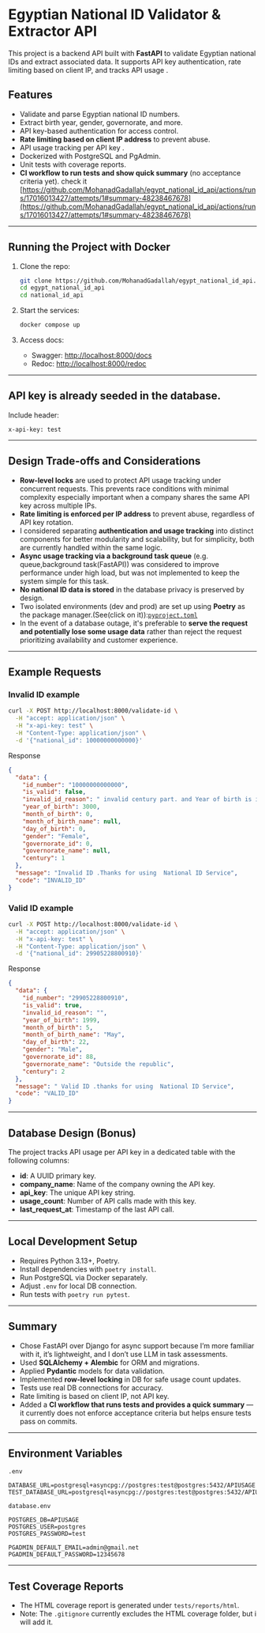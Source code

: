 
# Egyptian National ID Validator & Extractor API

This project is a backend API built with **FastAPI** to validate Egyptian national IDs and extract associated data. It supports API key authentication, rate limiting based on client IP, and tracks API usage .

##  Features

* Validate and parse Egyptian national ID numbers.
* Extract birth year, gender, governorate, and more.
* API key-based authentication for access control.
* **Rate limiting based on client IP address** to prevent abuse.
* API usage tracking per API key  .
* Dockerized with PostgreSQL and PgAdmin.
* Unit tests with coverage reports.
* **CI workflow to run tests and show quick summary** (no acceptance criteria yet). check it [https://github.com/MohanadGadallah/egypt_national_id_api/actions/runs/17016013427/attempts/1#summary-48238467678](https://github.com/MohanadGadallah/egypt_national_id_api/actions/runs/17016013427/attempts/1#summary-48238467678)

---

##  Running the Project with Docker

1. Clone the repo:

   ```bash
   git clone https://github.com/MohanadGadallah/egypt_national_id_api.git
   cd egypt_national_id_api
   cd national_id_api
   ```

2. Start the services:

   ```bash
   docker compose up
   ```

3. Access docs:

   * Swagger: [http://localhost:8000/docs](http://localhost:8000/docs)
   * Redoc: [http://localhost:8000/redoc](http://localhost:8000/redoc)

---

## API key is already seeded in the database.

Include header:

```
x-api-key: test
```

---

## Design Trade-offs and Considerations

* **Row-level locks** are used to protect API usage tracking under concurrent requests. This prevents race conditions with minimal complexity especially important when a company shares the same API key across multiple IPs.
* **Rate limiting is enforced per IP address** to prevent abuse, regardless of API key rotation.
* I considered separating **authentication and usage tracking** into distinct components for better modularity and scalability, but for simplicity, both are currently handled within the same logic.
* **Async usage tracking via a background task queue** (e.g. queue,background task(FastAPI)) was considered to improve performance under high load, but was not implemented to keep the system simple for this task.
* **No national ID data is stored** in the database  privacy is preserved by design.
* Two isolated environments (dev and prod) are set up using **Poetry** as the package manager.(See(click on it)):[`pyproject.toml`](national_id_api/pyproject.toml) 
* In the event of a database outage, it's preferable to **serve the request and potentially lose some usage data** rather than reject the request prioritizing availability and customer experience.


---

## Example Requests

### Invalid ID example

```bash
curl -X POST http://localhost:8000/validate-id \
  -H "accept: application/json" \
  -H "x-api-key: test" \
  -H "Content-Type: application/json" \
  -d '{"national_id": 10000000000000}'
```

Response 

```json
{
  "data": {
    "id_number": "10000000000000",
    "is_valid": false,
    "invalid_id_reason": " invalid century part. and Year of birth is in the future. and invalid month. and invalid day for the month. and invalid governorate ID. ",
    "year_of_birth": 3000,
    "month_of_birth": 0,
    "month_of_birth_name": null,
    "day_of_birth": 0,
    "gender": "Female",
    "governorate_id": 0,
    "governorate_name": null,
    "century": 1
  },
  "message": "Invalid ID .Thanks for using  National ID Service",
  "code": "INVALID_ID"
}
```

### Valid ID example

```bash
curl -X POST http://localhost:8000/validate-id \
  -H "accept: application/json" \
  -H "x-api-key: test" \
  -H "Content-Type: application/json" \
  -d '{"national_id": 29905228800910}'
```

Response 

```json
{
  "data": {
    "id_number": "29905228800910",
    "is_valid": true,
    "invalid_id_reason": "",
    "year_of_birth": 1999,
    "month_of_birth": 5,
    "month_of_birth_name": "May",
    "day_of_birth": 22,
    "gender": "Male",
    "governorate_id": 88,
    "governorate_name": "Outside the republic",
    "century": 2
  },
  "message": " Valid ID .thanks for using  National ID Service",
  "code": "VALID_ID"
}
```

---

##  Database Design (Bonus)

The project tracks API usage per API key in a dedicated table with the following columns:

* **id**: A UUID primary key.
* **company_name**: Name of the company owning the API key.
* **api_key**: The unique API key string.
* **usage_count**: Number of API calls made with this key.
* **last_request_at**: Timestamp of the last API call.



---

##  Local Development Setup

* Requires Python 3.13+, Poetry.
* Install dependencies with `poetry install`.
* Run PostgreSQL via Docker separately.
* Adjust `.env` for local DB connection.
* Run tests with `poetry run pytest`.


---
##  Summary

* Chose FastAPI over Django for async support because I’m more familiar with it, it’s lightweight, and I don’t use LLM in task assessments.
* Used **SQLAlchemy + Alembic** for ORM and migrations.
* Applied **Pydantic** models for data validation.
* Implemented **row-level locking** in DB for safe usage count updates.
* Tests use real DB connections for accuracy.
* Rate limiting is based on client IP, not API key.
* Added a **CI workflow that runs tests and provides a quick summary** — it currently does not enforce acceptance criteria but helps ensure tests pass on commits.

---

##  Environment Variables

`.env`

```env
DATABASE_URL=postgresql+asyncpg://postgres:test@postgres:5432/APIUSAGE
TEST_DATABASE_URL=postgresql+asyncpg://postgres:test@postgres:5432/APIUSAGE
```

`database.env`

```env
POSTGRES_DB=APIUSAGE
POSTGRES_USER=postgres
POSTGRES_PASSWORD=test

PGADMIN_DEFAULT_EMAIL=admin@gmail.net
PGADMIN_DEFAULT_PASSWORD=12345678
```

---

##  Test Coverage Reports

* The HTML coverage report is generated under `tests/reports/html`.
* Note: The `.gitignore` currently excludes the HTML coverage folder, but i will add it.

